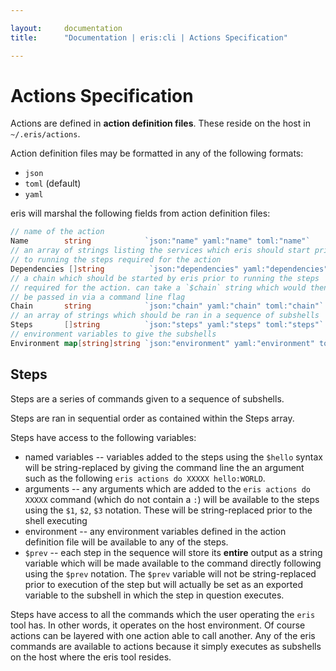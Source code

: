 ```yaml
---

layout:     documentation
title:      "Documentation | eris:cli | Actions Specification"

---
```


# Actions Specification

Actions are defined in **action definition files**. These reside on the host in `~/.eris/actions`.

Action definition files may be formatted in any of the following formats:

* `json`
* `toml` (default)
* `yaml`

eris will marshal the following fields from action definition files:

```go
// name of the action
Name        string            `json:"name" yaml:"name" toml:"name"`
// an array of strings listing the services which eris should start prior
// to running the steps required for the action
Dependencies []string          `json:"dependencies" yaml:"dependencies" toml:"dependencies"`
// a chain which should be started by eris prior to running the steps
// required for the action. can take a `$chain` string which would then
// be passed in via a command line flag
Chain       string            `json:"chain" yaml:"chain" toml:"chain"`
// an array of strings which should be ran in a sequence of subshells
Steps       []string          `json:"steps" yaml:"steps" toml:"steps"`
// environment variables to give the subshells
Environment map[string]string `json:"environment" yaml:"environment" toml:"environment"`
```

## Steps

Steps are a series of commands given to a sequence of subshells.

Steps are ran in sequential order as contained within the Steps array.

Steps have access to the following variables:

* named variables -- variables added to the steps using the `$hello` syntax will be string-replaced by giving the command line the an argument such as the following `eris actions do XXXXX hello:WORLD`.
* arguments -- any arguments which are added to the `eris actions do XXXXX` command (which do not contain a `:`) will be available to the steps using the `$1`, `$2`, `$3` notation. These will be string-replaced prior to the shell executing
* environment -- any environment variables defined in the action definition file will be available to any of the steps.
* `$prev` -- each step in the sequence will store its **entire** output as a string variable which will be made available to the command directly following using the `$prev` notation. The `$prev` variable will not be string-replaced prior to execution of the step but will actually be set as an exported variable to the subshell in which the step in question executes.

Steps have access to all the commands which the user operating the `eris` tool has. In other words, it operates on the host environment. Of course actions can be layered with one action able to call another. Any of the eris commands are available to actions because it simply executes as subshells on the host where the eris tool resides.
